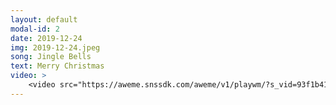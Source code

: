 ```yaml
---
layout: default
modal-id: 2
date: 2019-12-24
img: 2019-12-24.jpeg
song: Jingle Bells
text: Merry Christmas
video: >
    <video src="https://aweme.snssdk.com/aweme/v1/playwm/?s_vid=93f1b41336a8b7a442dbf1c29c6bbc565e8d6143df6bcdff409eb8a1225d2fa1590722a6d2f56dd8ad34c8d7eaeb0f2dedf8ee731bbb3c69aae0d42946735045&amp;line=0" poster="https://p1.pstatp.com/large/tos-cn-p-0015/c4407df9018e446f85db9590cada2435_1577206400.jpg" type="video/mp4" preload="auto" controls="controls" style="width: 100%;"></video>
---
```

